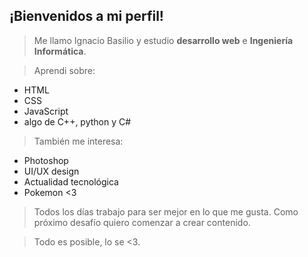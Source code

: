 ## ¡Bienvenidos a mi perfil! 
> Me llamo Ignacio Basilio y estudio **desarrollo web** e **Ingeniería Informática**.

> Aprendi sobre:

* HTML
* CSS
* JavaScript
* algo de C++, python y C#

> También me interesa:

* Photoshop
* UI/UX design
* Actualidad tecnológica
* Pokemon <3

> Todos los días trabajo para ser mejor en lo que me gusta. Como próximo desafío quiero comenzar a crear contenido. 

>  Todo es posible, lo se <3.
